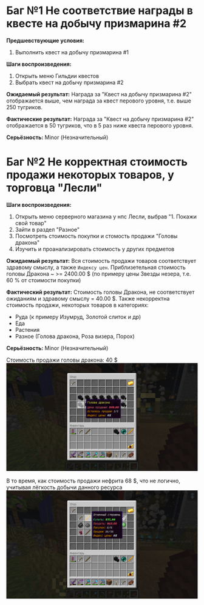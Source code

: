 # Баг №1 Не соответствие награды в квесте на добычу призмарина #2

__Предшевствующие условия:__ 
1. Выполнить квест на добычу призмарина #1

__Шаги воспроизведения:__
1. Открыть меню Гильдии квестов
2. Выбрать квест на добычу призмарина #2

__Ожидаемый результат:__ Награда за "Квест на добычу призмарина #2" отображается выше, чем награда за квест перового уровня, т.е. выше 250 тугриков.

__Фактические результат:__ Награда за "Квест на добычу призмарина #2" отображается в 50 тугриков, что в 5 раз ниже квеста перового уровня.

__Серьёзность:__ Minor (Незначительный)

# Баг №2 Не корректная стоимость продажи некоторых товаров, у торговца "Лесли"

__Шаги воспроизведения:__
1. Открыть меню серверного магазина у нпс Лесли, выбрав "1. Покажи свой товар"
2. Зайти в раздел "Разное"
3. Посмотреть стоимость покупки и стомость продажи "Головы дракона"
4. Изучить и проанализировать стоимость у других предметов

__Ожидаемый результат:__ Вся стоимость продажи товаров соответствует здравому смыслу, а также `Индексу цен`. Приблизетельная стоимость головы Дракона ~ >= 2400.00 $ (по примеру цены Звезды незера, т.е. 60 % от стоимости покупки)

__Фактический результат:__ Стоимость головы Дракона, не соответствует ожиданиям и здравому смыслу = 40.00 $. 
Также некорректна стоимость продажи, некоторых товаров в категориях:
- Руда (к примеру Изумруд, Золотой слиток и др)
- Еда
- Растения
- Разное (Голова дракона, Роза визера, Порох) 

__Серьёзность:__ Minor (Незначительный)

Стоимость продажи головы дракона: 40 $
![Стоимость продажи головы](../Images/Lesli_dragon.png)

В то время, как стоимость продажи нефрита 68 $, что не логично, учитывая лёгкость добычи данного ресурса
![Стоимость продажи нефрита](../Images/Lesli_Nefrit.png)